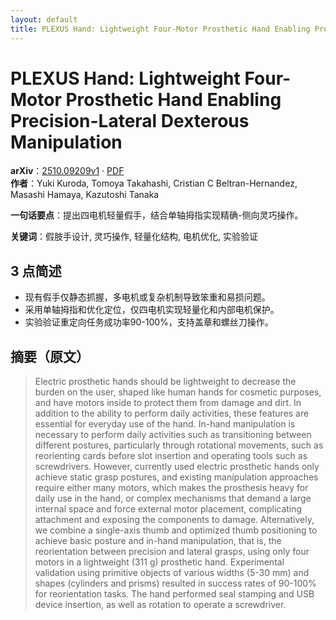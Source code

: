 ```yaml
---
layout: default
title: PLEXUS Hand: Lightweight Four-Motor Prosthetic Hand Enabling Precision-Lateral Dexterous Manipulation
---
```


# PLEXUS Hand: Lightweight Four-Motor Prosthetic Hand Enabling Precision-Lateral Dexterous Manipulation
**arXiv**：[2510.09209v1](https://arxiv.org/abs/2510.09209) · [PDF](https://arxiv.org/pdf/2510.09209.pdf)  
**作者**：Yuki Kuroda, Tomoya Takahashi, Cristian C Beltran-Hernandez, Masashi Hamaya, Kazutoshi Tanaka  

**一句话要点**：提出四电机轻量假手，结合单轴拇指实现精确-侧向灵巧操作。

**关键词**：假肢手设计, 灵巧操作, 轻量化结构, 电机优化, 实验验证

## 3 点简述
- 现有假手仅静态抓握，多电机或复杂机制导致笨重和易损问题。
- 采用单轴拇指和优化定位，仅四电机实现轻量化和内部电机保护。
- 实验验证重定向任务成功率90-100%，支持盖章和螺丝刀操作。

## 摘要（原文）

> Electric prosthetic hands should be lightweight to decrease the burden on the
> user, shaped like human hands for cosmetic purposes, and have motors inside to
> protect them from damage and dirt. In addition to the ability to perform daily
> activities, these features are essential for everyday use of the hand. In-hand
> manipulation is necessary to perform daily activities such as transitioning
> between different postures, particularly through rotational movements, such as
> reorienting cards before slot insertion and operating tools such as
> screwdrivers. However, currently used electric prosthetic hands only achieve
> static grasp postures, and existing manipulation approaches require either many
> motors, which makes the prosthesis heavy for daily use in the hand, or complex
> mechanisms that demand a large internal space and force external motor
> placement, complicating attachment and exposing the components to damage.
> Alternatively, we combine a single-axis thumb and optimized thumb positioning
> to achieve basic posture and in-hand manipulation, that is, the reorientation
> between precision and lateral grasps, using only four motors in a lightweight
> (311 g) prosthetic hand. Experimental validation using primitive objects of
> various widths (5-30 mm) and shapes (cylinders and prisms) resulted in success
> rates of 90-100% for reorientation tasks. The hand performed seal stamping and
> USB device insertion, as well as rotation to operate a screwdriver.

